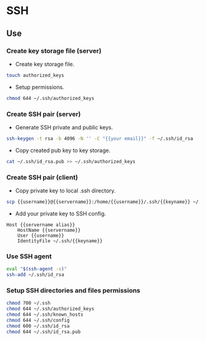 # SSH

## Use

### Create key storage file (server)

- Create key storage file.

```bash
touch authorized_keys
```

- Setup permissions.

```bash
chmod 644 ~/.ssh/authorized_keys
```

### Create SSH pair (server)

- Generate SSH private and public keys.

```bash
ssh-keygen -t rsa -b 4096 -N '' -C "{{your email}}" -f ~/.ssh/id_rsa
```

- Copy created pub key to key storage.

```bash
cat ~/.ssh/id_rsa.pub >> ~/.ssh/authorized_keys
```

### Create SSH pair (client)

- Copy private key to local .ssh directory.

```bash
scp {{username}}@{{servername}}:/home/{{username}}/.ssh/{{keyname}} ~/.ssh/{{keyname}}
```

- Add your private key to SSH config.

```text
Host {{servername alias}}
    HostName {{servername}}
    User {{username}}
    IdentityFile ~/.ssh/{{keyname}}
```

### Use SSH agent

```bash
eval "$(ssh-agent -s)"
ssh-add ~/.ssh/id_rsa
```

### Setup SSH directories and files permissions

```bash
chmod 700 ~/.ssh
chmod 644 ~/.ssh/authorized_keys
chmod 644 ~/.ssh/known_hosts
chmod 644 ~/.ssh/config
chmod 600 ~/.ssh/id_rsa
chmod 644 ~/.ssh/id_rsa.pub
```
